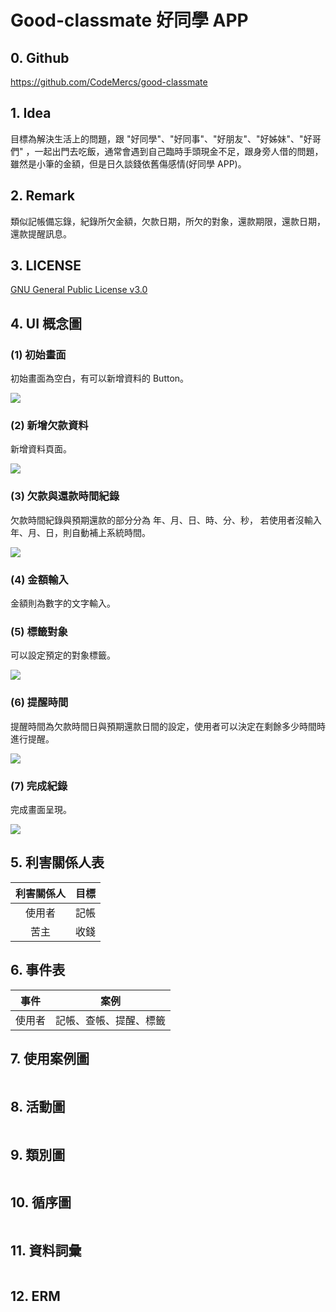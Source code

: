 # Good-classmate 好同學 APP

## 0. Github

https://github.com/CodeMercs/good-classmate


## 1. Idea

目標為解決生活上的問題，跟 "好同學"、"好同事"、"好朋友"、"好姊妹"、"好哥們" ，一起出門去吃飯，通常會遇到自己臨時手頭現金不足，跟身旁人借的問題，雖然是小筆的金額，但是日久談錢依舊傷感情(好同學 APP)。


## 2. Remark

類似記帳備忘錄，紀錄所欠金額，欠款日期，所欠的對象，還款期限，還款日期，還款提醒訊息。


## 3. LICENSE

[GNU General Public License v3.0](https://github.com/CodeMercs/good-classmate/blob/master/LICENSE)


## 4. UI 概念圖

### (1) 初始畫面

初始畫面為空白，有可以新增資料的 Button。

![](https://raw.githubusercontent.com/CodeMercs/good-classmate/master/Image/UI1.png)


### (2) 新增欠款資料

新增資料頁面。

![](https://raw.githubusercontent.com/CodeMercs/good-classmate/master/Image/UI3.png)


### (3) 欠款與還款時間紀錄

欠款時間紀錄與預期還款的部分分為 年、月、日、時、分、秒， 若使用者沒輸入年、月、日，則自動補上系統時間。

![](https://raw.githubusercontent.com/CodeMercs/good-classmate/master/Image/UI4.png)


### (4) 金額輸入

金額則為數字的文字輸入。


### (5) 標籤對象

可以設定預定的對象標籤。

![](https://raw.githubusercontent.com/CodeMercs/good-classmate/master/Image/UI5.png)


### (6) 提醒時間

提醒時間為欠款時間日與預期還款日間的設定，使用者可以決定在剩餘多少時間時進行提醒。

![](https://raw.githubusercontent.com/CodeMercs/good-classmate/master/Image/UI6.png)


### (7) 完成紀錄

完成畫面呈現。

![](https://raw.githubusercontent.com/CodeMercs/good-classmate/master/Image/UI2.png)


## 5. 利害關係人表

|     利害關係人     |  目標  |
| :---------------: | :-----------: |
|               使用者             |      記帳      |
|             苦主            |      收錢      |


## 6. 事件表

|     事件     |  案例  |
| :---------------: | :-----------: |
|               使用者             |      記帳、查帳、提醒、標籤      |


## 7. 使用案例圖

![]()


## 8. 活動圖

![]()


## 9. 類別圖

![]()


## 10. 循序圖

![]()


## 11. 資料詞彙

![]()


## 12. ERM

![]()




